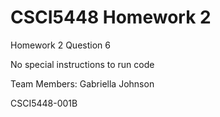 # CSCI5448 Homework 2
Homework 2 Question 6

No special instructions to run code

Team Members: Gabriella Johnson

CSCI5448-001B
